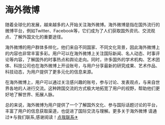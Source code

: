 # 海外微博

随着全球化的发展，越来越多的人开始关注海外微博。海外微博是指在国外流行的微博平台，例如Twitter、Facebook等，它们成为了人们获取国外资讯、交流观点、了解外国文化的重要途径。

海外微博的用户群体多样化，他们来自不同国家、不同文化背景，因此海外微博上的内容也非常丰富多彩。用户可以在海外微博上关注国际新闻、名人动态、时事评论等内容，了解国外的时事热点和舆论走向。同时，许多国外的学术机构、艺术团体、科技公司也在海外微博上开设账号，与用户分享最新的研究成果、艺术作品、科技动态，为用户提供了更多元化的信息来源。

在海外微博上，用户可以通过关注感兴趣的账号，参与讨论、发表观点，与来自世界各地的人进行交流。这种跨国交流的方式极大地拓宽了用户的视野，帮助他们更好地了解世界、拓展人脉。

总的来说，海外微博为用户提供了一个了解国外文化、参与国际话题讨论的平台，丰富了用户的信息获取渠道，也促进了国际交流与理解。更多关于海外微博 请通过✈与我们联系,感谢阅读！[点我联系✈](https://home.k02.cc)